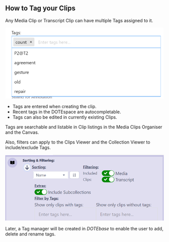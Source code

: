## How to Tag your Clips

Any Media Clip or Transcript Clip can have multiple Tags assigned to it.

[![Tags](images/tags/tags1.png)](images/tags/tags1.png)

- Tags are entered when creating the clip.
- Recent tags in the DOTEspace are autocompletable.
- Tags can also be edited in currently existing Clips.

Tags are searchable and listable in Clip listings in the Media Clips Organiser and the Canvas.

Also, filters can apply to the Clips Viewer and the Collection Viewer to include/exclude Tags.

[![Tags](images/tags/tags2.png)](images/tags/tags2.png)

Later, a Tag manager will be created in _DOTEbase_ to enable the user to add, delete and rename tags.
